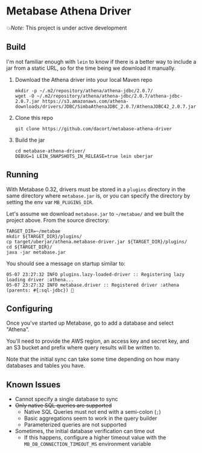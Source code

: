 # Metabase Athena Driver

💥*Note:* This project is under active development

## Build

I'm not familiar enough with `lein` to know if there is a better way to include a jar from a static URL, so for the time being we download it manually.

1. Download the Athena driver into your local Maven repo
   ```shell
   mkdir -p ~/.m2/repository/athena/athena-jdbc/2.0.7/
   wget -O ~/.m2/repository/athena/athena-jdbc/2.0.7/athena-jdbc-2.0.7.jar https://s3.amazonaws.com/athena-downloads/drivers/JDBC/SimbaAthenaJDBC_2.0.7/AthenaJDBC42_2.0.7.jar 
   ```

2. Clone this repo
   ```shell
   git clone https://github.com/dacort/metabase-athena-driver
   ```

3. Build the jar
   ```shell
   cd metabase-athena-driver/
   DEBUG=1 LEIN_SNAPSHOTS_IN_RELEASE=true lein uberjar
   ```

## Running

With Metabase 0.32, drivers must be stored in a `plugins` directory in the same directory where `metabase.jar` is, or you can specify the directory by setting the env var `MB_PLUGINS_DIR`.

Let's assume we download `metabase.jar` to `~/metabae/` and we built the project above. From the source directory:

```shell
TARGET_DIR=~/metabae
mkdir ${TARGET_DIR}/plugins/
cp target/uberjar/athena.metabase-driver.jar ${TARGET_DIR}/plugins/
cd ${TARGET_DIR}/
java -jar metabase.jar
```

You should see a message on startup similar to:

```
05-07 23:27:32 INFO plugins.lazy-loaded-driver :: Registering lazy loading driver :athena...
05-07 23:27:32 INFO metabase.driver :: Registered driver :athena (parents: #{:sql-jdbc}) 🚚
```

## Configuring

Once you've started up Metabase, go to add a database and select "Athena".

You'll need to provide the AWS region, an access key and secret key, and an S3 bucket and prefix where query results will be written to.

Note that the initial sync can take some time depending on how many databases and tables you have.

## Known Issues

- Cannot specify a single database to sync
- ~~Only native SQL queries are supported~~
  - Native SQL Queries must not end with a semi-colon (`;`)
  - Basic aggregations seem to work in the query builder
  - Parameterized queries are not supported
- Sometimes, the initial database verification can time out
  - If this happens, configure a higher timeout value with the `MB_DB_CONNECTION_TIMEOUT_MS` environment variable
